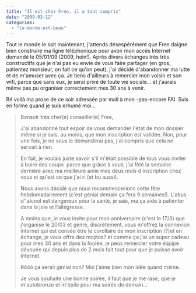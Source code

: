 ```yaml
---
title: "Il est chez Free, il a tout compris"
date: "2009-03-12"
categories: 
  - "le-monde-est-beau"
---
```


Tout le monde le sait maintenant, j'attends désespérément que Free daigne bien construire ma ligne téléphonique pour avoir mon accès Internet demandé le 05/01/09 (2009, hein!). Après divers échanges très très constructifs que je n'ai pas eu envie de vous faire partager (en gros, patientez monsieur, on fait ce qu'on peut), j'ai décidé d'abandonner ma lutte et de m'amuser avec ça. Je tiens d'ailleurs à remercier mon voisin et son wifi, parce que sans eux, je serai privé de toute vie sociale... et j'aurais même pas pu organiser correctement mes 30 ans à venir.

Bé voilà ma prose de ce soir adressée par mail à mon -pas-encore FAI. Suis en forme quand je suis erhumé moi...

> Bonsoir très cher(e) conseiller(e) Free,
> 
> J'ai abandonné tout espoir de vous demander l'état de mon dossier même si je sais, au moins, que mon inscription est validée. Non, pour une fois, je ne vous le demanderai pas, j'ai compris que cela ne servait à rien.
> 
> En fait, je voulais juste savoir s'il m'était possible de tous vous inviter à boire des coups  parce que grâce à vous, j'ai fêté la semaine dernière avec ma meilleure amie mes deux mois d'inscription chez vous et qu'est ce que j'ai ri (et bu aussi).
> 
> Nous avons décidé que nous recommencerions cette fête hebdomadairement (c'est génial demain ça fera 9 semaines!). L'abus d''alcool est dangereux pour la santé, je sais, ma ça aide à patienter dans la joie et l'allégresse.
> 
> A moins que, je vous invite pour mon anniversaire (c'est le 17/3) que j'organise le 20/03 et genre, discrètement, vous m'offrez la connexion internet qui est censée être le corollaire de mon inscription (?)et en échange, je vous offre des mojitos? et comme ça j'ai un super cadeau pour mes 30 ans et dans la foulée, je peux remercier votre équipe dévouée qui depuis plus de 2 mois fait tout pour que je puisse avoir Internet.
> 
> Rôôô ça serait génial non? Moi j'aime bien mon idée quand même.
> 
> Je vous souhaite une bonne soirée, il faut que je me rase, que je m'autobronze et m'épile pour ma soirée de demain...
